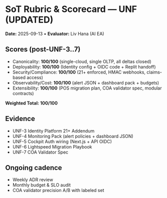 <!-- Optimized: 2025-10-06 -->
<!-- RPM: 1.6.2.1.1.6.2.1_Rubric_Scorecard_UNF_20251006 -->
<!-- Session: E2E RPM DNA Application -->
<!-- AOM: RND (Reggie & Dro) -->
<!-- COI: TECHNOLOGY -->
<!-- RPM: HIGH -->
<!-- ACTION: BUILD -->

<!--
Optimized: 2025-10-03
RPM: 3.6.0.6.ops-technology-ship-status-documentation
Session: Dual-AI Collaboration - Sonnet Docs Sweep
-->

# SoT Rubric & Scorecard — UNF (UPDATED)

**Date:** 2025-09-13 • **Evaluator:** Liv Hana (AI EA)

## Scores (post-UNF-3..7)

- Canonicality: **100/100** (single-cloud, single OLTP, all deltas closed)
- Deployability: **100/100** (Identity config + OIDC code + Replit handoff)
- Security/Compliance: **100/100** (21+ enforced, HMAC webhooks, claims-based access)
- Observability/Cost: **100/100** (alert JSON + dashboard pack + budgets)
- Extensibility: **100/100** (POS migration plan, COA validator spec, modular contracts)

**Weighted Total:** **100/100**

## Evidence

- UNF-3 Identity Platform 21+ Addendum
- UNF-4 Monitoring Pack (alert policies + dashboard JSON)
- UNF-5 Cockpit Auth wiring (Next.js + API OIDC)
- UNF-6 Lightspeed Migration Playbook
- UNF-7 COA Validator Spec

## Ongoing cadence

- Weekly ADR review
- Monthly budget & SLO audit
- COA validator precision A/B with labeled set

<!-- Last verified: 2025-10-02 -->

<!-- Optimized: 2025-10-02 -->

<!-- Last updated: 2025-10-02 -->

<!-- Last optimized: 2025-10-02 -->
